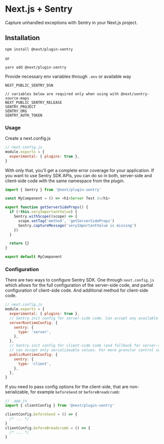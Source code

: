 # Next.js + Sentry

Capture unhandled exceptions with Sentry in your Next.js project.

## Installation

```
npm install @next/plugin-sentry
```

or

```
yarn add @next/plugin-sentry
```

Provide necessary env variables through `.env` or available way

```
NEXT_PUBLIC_SENTRY_DSN

// variables below are required only when using with @next/sentry-source-maps
NEXT_PUBLIC_SENTRY_RELEASE
SENTRY_PROJECT
SENTRY_ORG
SENTRY_AUTH_TOKEN
```

### Usage

Create a next.config.js

```js
// next.config.js
module.exports = {
  experimental: { plugins: true },
}
```

With only that, you'll get a complete error coverage for your application.
If you want to use Sentry SDK APIs, you can do so in both, server-side and client-side code with the same namespace from the plugin.

```js
import { Sentry } from '@next/plugin-sentry'

const MyComponent = () => <h1>Server Test 1</h1>

export function getServerSideProps() {
  if (!this.veryImportantValue) {
    Sentry.withScope((scope) => {
      scope.setTag('method', 'getServerSideProps')
      Sentry.captureMessage('veryImportantValue is missing')
    })
  }

  return {}
}

export default MyComponent
```

### Configuration

There are two ways to configure Sentry SDK. One through `next.config.js` which allows for the full configuration of the server-side code, and partial configuration of client-side code. And additional method for client-side code.

```js
// next.config.js
module.exports = {
  experimental: { plugins: true },
  // Sentry.init config for server-side code. Can accept any available config option.
  serverRuntimeConfig: {
    sentry: {
      type: 'server',
    },
  },
  // Sentry.init config for client-side code (and fallback for server-side)
  // can accept only serializeable values. For more granular control see below.
  publicRuntimeConfig: {
    sentry: {
      type: 'client',
    },
  },
}
```

If you need to pass config options for the client-side, that are non-serializable, for example `beforeSend` or `beforeBreadcrumb`:

```js
// _app.js
import { clientConfig } from '@next/plugin-sentry'

clientConfig.beforeSend = () => {
  /* ... */
}
clientConfig.beforeBreadcrumb = () => {
  /* ... */
}
```
